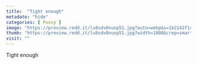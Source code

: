 ```yaml
---
title:  "Tight enough"
metadate: "hide"
categories: [ Pussy ]
image: "https://preview.redd.it/lu8sdv0nuxp51.jpg?auto=webp&s=1b2142f1c06c956070305b531c49cc4eb76034a2"
thumb: "https://preview.redd.it/lu8sdv0nuxp51.jpg?width=1080&crop=smart&auto=webp&s=e7ae81f17add827cec30c4e072907a085d4a6b67"
visit: ""
---
```

Tight enough
